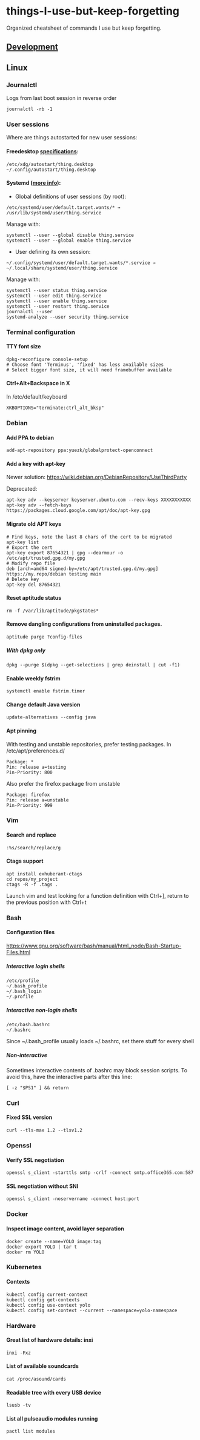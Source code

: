 # things-I-use-but-keep-forgetting
Organized cheatsheet of commands I use but keep forgetting.

## [Development](./DEVELOPMENT.md)

## Linux
### Journalctl
Logs from last boot session in reverse order
```
journalctl -rb -1
```
### User sessions
Where are things autostarted for new user sessions:
#### Freedesktop [specifications](https://utcc.utoronto.ca/~cks/space/blog/linux/DesktopAppAutostart):
```
/etc/xdg/autostart/thing.desktop
~/.config/autostart/thing.desktop
```
 #### Systemd ([more info](https://wiki.archlinux.org/index.php/systemd/User)):
 * Global definitions of user sessions (by root):
 ```
/etc/systemd/user/default.target.wants/* → /usr/lib/systemd/user/thing.service
 ```
 Manage with:
 ```
 systemctl --user --global disable thing.service
 systemctl --user --global enable thing.service
 ```
 * User defining its own session:
 ```
~/.config/systemd/user/default.target.wants/*.service → ~/.local/share/systemd/user/thing.service
```
Manage with:
```
systemctl --user status thing.service
systemctl --user edit thing.service
systemctl --user enable thing.service
systemctl --user restart thing.service
journalctl --user
systemd-analyze --user security thing.service
```
### Terminal configuration
#### TTY font size
```
dpkg-reconfigure console-setup
# Choose font 'Terminus', 'fixed' has less available sizes
# Select bigger font size, it will need framebuffer available
```
#### Ctrl+Alt+Backspace in X
In /etc/default/keyboard
```
XKBOPTIONS="terminate:ctrl_alt_bksp"
```
### Debian
#### Add PPA to debian
```
add-apt-repository ppa:yuezk/globalprotect-openconnect
```
#### Add a key with apt-key
Newer solution: https://wiki.debian.org/DebianRepository/UseThirdParty

Deprecated:
```
apt-key adv --keyserver keyserver.ubuntu.com --recv-keys XXXXXXXXXXX
apt-key adv --fetch-keys https://packages.cloud.google.com/apt/doc/apt-key.gpg
```
#### Migrate old APT keys
```
# Find keys, note the last 8 chars of the cert to be migrated
apt-key list
# Export the cert
apt-key export 87654321 | gpg --dearmour -o /etc/apt/trusted.gpg.d/my.gpg
# Modify repo file
deb [arch=amd64 signed-by=/etc/apt/trusted.gpg.d/my.gpg] https://my.repo/debian testing main
# Delete key
apt-key del 87654321
```
#### Reset aptitude status
```
rm -f /var/lib/aptitude/pkgstates*
```
#### Remove dangling configurations from uninstalled packages.
```
aptitude purge ?config-files
```
##### With dpkg only
```
dpkg --purge $(dpkg --get-selections | grep deinstall | cut -f1)
```
#### Enable weekly fstrim
```
systemctl enable fstrim.timer
```
#### Change default Java version
```
update-alternatives --config java
```
#### Apt pinning
With testing and unstable repositories, prefer testing packages. In /etc/apt/preferences.d/
```
Package: *
Pin: release a=testing
Pin-Priority: 800
```
Also prefer the firefox package from unstable
```
Package: firefox
Pin: release a=unstable
Pin-Priority: 999
```

### Vim
#### Search and replace
```
:%s/search/replace/g
```
#### Ctags support
```
apt install exhuberant-ctags
cd repos/my_project
ctags -R -f .tags .
```
Launch vim and test looking for a function definition with Ctrl+], return to the previous position with Ctrl+t

### Bash
#### Configuration files
https://www.gnu.org/software/bash/manual/html_node/Bash-Startup-Files.html
##### Interactive login shells
```
/etc/profile
~/.bash_profile
~/.bash_login
~/.profile
```
##### Interactive non-login shells
```
/etc/bash.bashrc
~/.bashrc
```
Since ~/.bash_profile usually loads ~/.bashrc, set there stuff for every shell

##### Non-interactive
Sometimes interactive contents of .bashrc may block session scripts. To avoid this, have the interactive parts after this line:
```
[ -z "$PS1" ] && return
```


### Curl
#### Fixed SSL version
```
curl --tls-max 1.2 --tlsv1.2
```

### Openssl
#### Verify SSL negotiation
```
openssl s_client -starttls smtp -crlf -connect smtp.office365.com:587
```
#### SSL negotiation without SNI
```
openssl s_client -noservername -connect host:port
```
### Docker
#### Inspect image content, avoid layer separation
```
docker create --name=YOLO image:tag
docker export YOLO | tar t
docker rm YOLO
```
### Kubernetes
#### Contexts
```
kubectl config current-context
kubectl config get-contexts
kubectl config use-context yolo
kubectl config set-context --current --namespace=yolo-namespace
```
### Hardware
#### Great list of hardware details: inxi
```
inxi -Fxz
```
#### List of available soundcards
```
cat /proc/asound/cards
```
#### Readable tree with every USB device
```
lsusb -tv
```
#### List all pulseaudio modules running
```
pactl list modules
```
